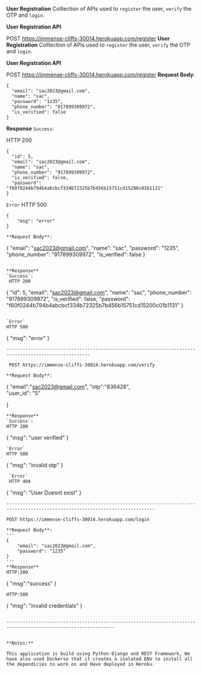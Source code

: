 **User Registration**
Colllection of APIs used to `register` the user, `verify` the OTP and `login`.


**User Registration API**

POST https://immense-cliffs-30014.herokuapp.com/register
**User Registration**
Colllection of APIs used to `register` the user, `verify` the OTP and `login`.


**User Registration API**

POST https://immense-cliffs-30014.herokuapp.com/register
**Request Body**:
```
{
  "email": "sac2023@gmail.com",
  "name": "sac",
  "password": "1235",
  "phone_number": "917899309972",
  "is_verified": false
}
```

**Response**
`Success`:

HTTP 200
```
{
  "id": 5,
  "email": "sac2023@gmail.com",
  "name": "sac",
  "phone_number": "917899309972",
  "is_verified": false,
  "password": "f60f0244b794b4abcbcf334b72325b7b456b15751cd15200c01b1131"
}
```

`Error`
HTTP 500
```
{
    "msg": "error"
}

**Request Body**:
```
{
  "email": "sac2023@gmail.com",
  "name": "sac",
  "password": "1235",
  "phone_number": "917899309972",
  "is_verified": false
}
```

**Response**
`Success`:
 HTTP 200
```
{
  "id": 5,
  "email": "sac2023@gmail.com",
  "name": "sac",
  "phone_number": "917899309972",
  "is_verified": false,
  "password": "f60f0244b794b4abcbcf334b72325b7b456b15751cd15200c01b1131"
}
```

`Error`
HTTP 500
```
{
    "msg": "error"
}
```
-----------------------------------------------------------------------------------------------------

 POST https://immense-cliffs-30014.herokuapp.com/verify

**Request Body**:
```
{
      "email":"sac2023@gmail.com",
      "otp":"836428",             
      "user_id": "5"              

}
 ```
**Response**
`Success`:
 HTTP 200
```
{
  "msg": "user verified"
}
```
`Error`
HTTP 500
```
 {
    "msg": "invalid otp"
 }
```
 `Error`
 HTTP 404
 ```
 {
   "msg": "User Doesnt exist"
  }
```   
-----------------------------------------------------------------------------------------------------------------------------

POST https://immense-cliffs-30014.herokuapp.com/login

**Request Body**:
'''
{
    "email": "sac2023@gmail.com",
    "password": "1235"
}
'''
**Response**
HTTP:200
```
 {
 "msg":"success"
 }
```
HTTP:500
```
 {
  "msg": "invalid credentials"
 }
 ```
 
--------------------------------------------------------------------------------------------------------------        
      

**Notes:**
```
    This application is build using Python-Django and REST Framework, We have also used Dockerso that it creates a isolated ENV to install all the dependicies to work on and Have deployed in Heroku.
```
  
